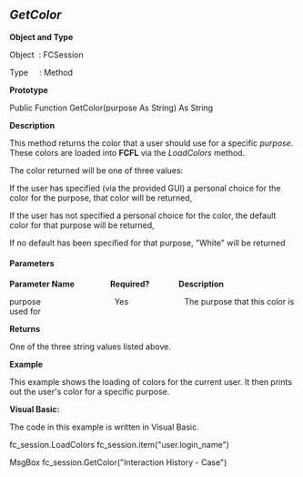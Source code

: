 _GetColor_
----------

**Object and Type**

Object  : FCSession

Type     : Method

**Prototype**

Public Function GetColor(purpose As String) As String

**Description**

This method returns the color that a user should use for a specific _purpose_. These colors are loaded into **FCFL** via the _LoadColors_ method.

The color returned will be one of three values:

 If the user has specified (via the provided GUI) a personal choice for the color for the purpose, that color will be returned,

 If the user has not specified a personal choice for the color, the default color for that purpose will be returned,

 If no default has been specified for that purpose, "White" will be returned

#### Parameters
**Parameter Name**                **Required?**             **Description**

purpose                                 Yes                         The purpose that this color is used for

**Returns**

One of the three string values listed above.

**Example**

This example shows the loading of colors for the current user. It then prints out the user's color for a specific purpose.

**Visual Basic:**

The code in this example is written in Visual Basic.

fc_session.LoadColors fc_session.item("user.login_name")

MsgBox fc_session.GetColor("Interaction History - Case")